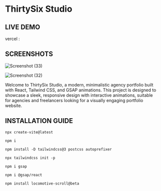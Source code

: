 # ThirtySix Studio

## LIVE DEMO

vercel : 

## SCREENSHOTS

![Screenshot (33)](https://github.com/user-attachments/assets/057cbc68-353e-4c27-868d-cd1f0a64e297)

![Screenshot (32)](https://github.com/user-attachments/assets/f23d1510-3be4-4d4e-ba73-7196068a3a23)

<p>Welcome to ThirtySix Studio, a modern, minimalistic agency portfolio built with React, Tailwind CSS, and GSAP animations. This project is designed to showcase a sleek, responsive design with interactive animations, suitable for agencies and freelancers looking for a visually engaging portfolio website.</p>

## INSTALLATION GUIDE

```shell
npx create-vite@latest
```
```shell
npm i
```
```shell
npm install -D tailwindcss@3 postcss autoprefixer
```
```shell
npx tailwindcss init -p
```
```shell
npm i gsap
```
```shell
npm i @gsap/react
```
```shell
npm install locomotive-scroll@beta
```
